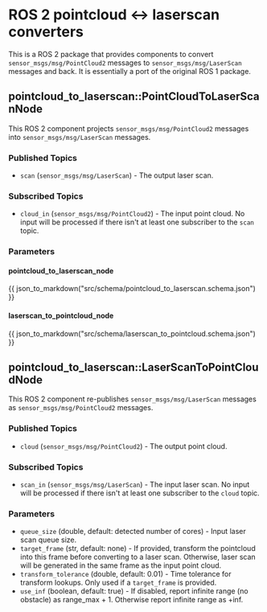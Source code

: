 # ROS 2 pointcloud <-> laserscan converters

This is a ROS 2 package that provides components to convert `sensor_msgs/msg/PointCloud2` messages to `sensor_msgs/msg/LaserScan` messages and back.
It is essentially a port of the original ROS 1 package.

## pointcloud\_to\_laserscan::PointCloudToLaserScanNode

This ROS 2 component projects `sensor_msgs/msg/PointCloud2` messages into `sensor_msgs/msg/LaserScan` messages.

### Published Topics

* `scan` (`sensor_msgs/msg/LaserScan`) - The output laser scan.

### Subscribed Topics

* `cloud_in` (`sensor_msgs/msg/PointCloud2`) - The input point cloud. No input will be processed if there isn't at least one subscriber to the `scan` topic.

### Parameters

#### pointcloud\_to\_laserscan\_node

{{ json_to_markdown("src/schema/pointcloud_to_laserscan.schema.json") }}

#### laserscan\_to\_pointcloud\_node

{{ json_to_markdown("src/schema/laserscan_to_pointcloud.schema.json") }}

## pointcloud\_to\_laserscan::LaserScanToPointCloudNode

This ROS 2 component re-publishes `sensor_msgs/msg/LaserScan` messages as `sensor_msgs/msg/PointCloud2` messages.

### Published Topics

* `cloud` (`sensor_msgs/msg/PointCloud2`) - The output point cloud.

### Subscribed Topics

* `scan_in` (`sensor_msgs/msg/LaserScan`) - The input laser scan. No input will be processed if there isn't at least one subscriber to the `cloud` topic.

### Parameters

* `queue_size` (double, default: detected number of cores) - Input laser scan queue size.
* `target_frame` (str, default: none) - If provided, transform the pointcloud into this frame before converting to a laser scan. Otherwise, laser scan will be generated in the same frame as the input point cloud.
* `transform_tolerance` (double, default: 0.01) - Time tolerance for transform lookups. Only used if a `target_frame` is provided.
* `use_inf` (boolean, default: true) - If disabled, report infinite range (no obstacle) as range_max + 1. Otherwise report infinite range as +inf.
